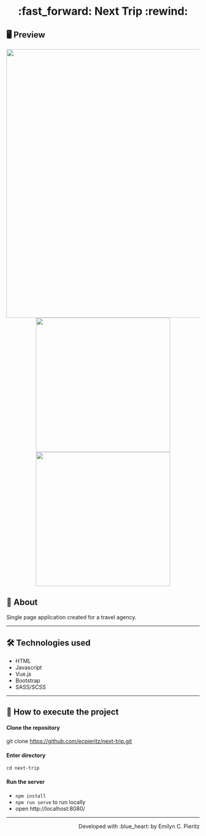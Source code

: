 <h1 align = "center"> :fast_forward: Next Trip :rewind: </h1>

## 🖥 Preview
<p align = "center">
  <img src = "xxx" width = "700" height = "auto">
  <img src = "xxx" width = "350" height = "auto">
  <img src = "xxx" width = "350" height = "auto">
</p>

## 📖 About
<p>Single page application created for a travel agency.</p>

---

## 🛠 Technologies used
- HTML
- Javascript
- Vue.js
- Bootstrap
- SASS/SCSS

---


## 🚀 How to execute the project
#### Clone the repository
git clone https://github.com/ecpieritz/next-trip.git

#### Enter directory
`cd next-trip`

#### Run the server
- `npm install`
- `npm run serve` to run locally
- open http://localhost:8080/ 

---
<p align = "right">Developed with :blue_heart: by Emilyn C. Pieritz</p>
